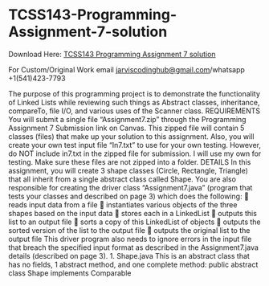 # TCSS143-Programming-Assignment-7-solution

Download Here: [TCSS143 Programming Assignment 7 solution](https://jarviscodinghub.com/assignment/tcss143-programming-assignment-7-solution/)

For Custom/Original Work email jarviscodinghub@gmail.com/whatsapp +1(541)423-7793

The purpose of this programming project is to demonstrate the functionality of Linked Lists while reviewing such things as Abstract classes, inheritance, compareTo, file I/O, and various uses of the Scanner class.
REQUIREMENTS You will submit a single file “Assignment7.zip” through the Programming Assignment 7 Submission link on Canvas. This zipped file will contain 5 classes (files) that make up your solution to this assignment. Also, you will create your own test input file “In7.txt” to use for your own testing. However, do NOT include in7.txt in the zipped file for submission. I will use my own for testing. Make sure these files are not zipped into a folder.
DETAILS In this assignment, you will create 3 shape classes (Circle, Rectangle, Triangle) that all inherit from a single abstract class called Shape. You are also responsible for creating the driver class “Assignment7.java” (program that tests your classes and described on page 3) which does the following:  reads input data from a file  instantiates various objects of the three shapes based on the input data  stores each in a LinkedList  outputs this list to an output file  sorts a copy of this LinkedList of objects  outputs the sorted version of the list to the output file  outputs the original list to the output file This driver program also needs to ignore errors in the input file that breach the specified input format as described in the Assignment7.java details (described on page 3). 1. Shape.java This is an abstract class that has no fields, 1 abstract method, and one complete method: public abstract class Shape implements Comparable
